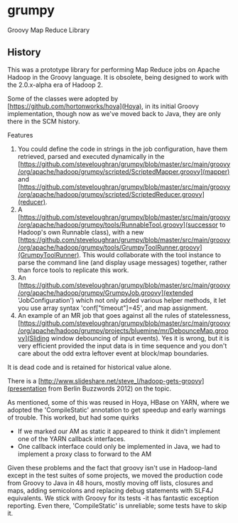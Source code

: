 # grumpy

Groovy Map Reduce Library

## History

This was a prototype library for performing Map Reduce jobs on Apache Hadoop in the Groovy language. It is obsolete, being designed to work with the 2.0.x-alpha era of Hadoop 2.

Some of the classes were adopted by [https://github.com/hortonworks/hoya](Hoya), in its initial Groovy implementation, though now as we've moved back to Java, they are only there in the SCM history.

Features
1. You could define the code in strings in the job configuration, have them retrieved, parsed and executed dynamically in the [https://github.com/steveloughran/grumpy/blob/master/src/main/groovy/org/apache/hadoop/grumpy/scripted/ScriptedMapper.groovy](mapper) and [https://github.com/steveloughran/grumpy/blob/master/src/main/groovy/org/apache/hadoop/grumpy/scripted/ScriptedReducer.groovy](reducer).
1. A [https://github.com/steveloughran/grumpy/blob/master/src/main/groovy/org/apache/hadoop/grumpy/tools/RunnableTool.groovy](successor to Hadoop's own Runnable class), with a new [https://github.com/steveloughran/grumpy/blob/master/src/main/groovy/org/apache/hadoop/grumpy/tools/GrumpyToolRunner.groovy](GrumpyToolRunner). This would collaborate with the tool instance to parse the command line (and display usage messages) together, rather than force tools to replicate this work.
1. An [https://github.com/steveloughran/grumpy/blob/master/src/main/groovy/org/apache/hadoop/grumpy/GrumpyJob.groovy](extended 'JobConfiguration') which not only added various helper methods, it let you use array syntax 'conf["timeout"]=45', and map assignment.
1. An example of an MR job that goes against all the rules of statelessness, [https://github.com/steveloughran/grumpy/blob/master/src/main/groovy/org/apache/hadoop/grumpy/projects/bluemine/mr/DebounceMap.groovy](Sliding window debouncing of input events). Yes it is wrong, but it is very efficient provided the input data is in time sequence and you don't care about the odd extra leftover event at block/map boundaries.

It is dead code and is retained for historical value alone. 

There is a [http://www.slideshare.net/steve_l/hadoop-gets-groovy](presentation from Berlin Buzzwords 2012) on the topic.

As mentioned, some of this was reused in Hoya, HBase on YARN, where we adopted the 'CompileStatic' annotation to get speedup and early warnings of trouble. This worked, but had some quirks
* If we marked our AM as static it appeared to think it didn't implement one of the YARN callback interfaces.
* One callback interface could only be implemented in Java, we had to implement a proxy class to forward to the AM

Given these problems and the fact that groovy isn't use in Hadoop-land except in the test suites of some projects, we moved the production code from Groovy to Java in 48 hours, mostly moving off lists, closures and maps, adding semicolons and replacing debug statements with SLF4J equivalents. We stick with Groovy for its tests -it has fantastic exception reporting. Even there, 'CompileStatic' is unreliable; some tests have to skip it.